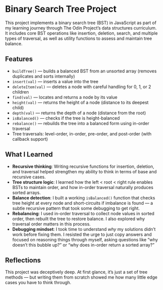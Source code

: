 # Binary Search Tree Project

This project implements a binary search tree (BST) in JavaScript as part of my learning journey through The Odin Project’s data structures curriculum. It includes core BST operations like insertion, deletion, search, and multiple types of traversal, as well as utility functions to assess and maintain tree balance.

## Features
- `buildTree()` — builds a balanced BST from an unsorted array (removes duplicates and sorts internally)
- `insert(val)` — inserts a value into the tree
- `deleteItem(val)` — deletes a node with careful handling for 0, 1, or 2 children
- `find(val)` — locates and returns a node by its value
- `height(val)` — returns the height of a node (distance to its deepest child)
- `depth(val)` — returns the depth of a node (distance from the root)
- `isBalanced()` — checks if the tree is height-balanced
- `rebalance()` — rebuilds the tree into a balanced form using in-order traversal
- Tree traversals: level-order, in-order, pre-order, and post-order (with callback support)

## What I Learned
- **Recursive thinking**: Writing recursive functions for insertion, deletion, and traversal helped strengthen my ability to think in terms of base and recursive cases.
- **Tree structure logic**: I learned how the left < root < right rule enables BSTs to maintain order, and how in-order traversal naturally produces sorted arrays.
- **Balance detection**: I built a working `isBalanced()` function that checks tree height at every node and short-circuits if imbalance is found — a subtle recursive pattern that took some debugging to get right.
- **Rebalancing**: I used in-order traversal to collect node values in sorted order, then rebuilt the tree to restore balance. I also explored why traversal order matters in this process.
- **Debugging mindset**: I took time to understand *why* my solutions didn’t work before fixing them. I resisted the urge to just copy answers and focused on reasoning things through myself, asking questions like “why doesn’t this bubble up?” or “why does in-order return a sorted array?”

## Reflections
This project was deceptively deep. At first glance, it’s just a set of tree methods — but writing them from scratch showed me how many little edge cases you have to think through. 
